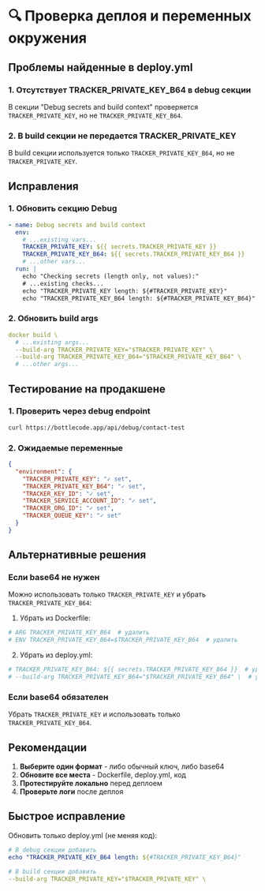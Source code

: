 # 🔍 Проверка деплоя и переменных окружения

## Проблемы найденные в deploy.yml

### 1. Отсутствует TRACKER_PRIVATE_KEY_B64 в debug секции
В секции "Debug secrets and build context" проверяется `TRACKER_PRIVATE_KEY`, но не `TRACKER_PRIVATE_KEY_B64`.

### 2. В build секции не передается TRACKER_PRIVATE_KEY
В build секции используется только `TRACKER_PRIVATE_KEY_B64`, но не `TRACKER_PRIVATE_KEY`.

## Исправления

### 1. Обновить секцию Debug
```yaml
- name: Debug secrets and build context
  env:
    # ...existing vars...
    TRACKER_PRIVATE_KEY: ${{ secrets.TRACKER_PRIVATE_KEY }}
    TRACKER_PRIVATE_KEY_B64: ${{ secrets.TRACKER_PRIVATE_KEY_B64 }}
    # ...other vars...
  run: |
    echo "Checking secrets (length only, not values):"
    # ...existing checks...
    echo "TRACKER_PRIVATE_KEY length: ${#TRACKER_PRIVATE_KEY}"
    echo "TRACKER_PRIVATE_KEY_B64 length: ${#TRACKER_PRIVATE_KEY_B64}"
```

### 2. Обновить build args
```yaml
docker build \
  # ...existing args...
  --build-arg TRACKER_PRIVATE_KEY="$TRACKER_PRIVATE_KEY" \
  --build-arg TRACKER_PRIVATE_KEY_B64="$TRACKER_PRIVATE_KEY_B64" \
  # ...other args...
```

## Тестирование на продакшене

### 1. Проверить через debug endpoint
```bash
curl https://bottlecode.app/api/debug/contact-test
```

### 2. Ожидаемые переменные
```json
{
  "environment": {
    "TRACKER_PRIVATE_KEY": "✓ set",
    "TRACKER_PRIVATE_KEY_B64": "✓ set",
    "TRACKER_KEY_ID": "✓ set",
    "TRACKER_SERVICE_ACCOUNT_ID": "✓ set",
    "TRACKER_ORG_ID": "✓ set",
    "TRACKER_QUEUE_KEY": "✓ set"
  }
}
```

## Альтернативные решения

### Если base64 не нужен
Можно использовать только `TRACKER_PRIVATE_KEY` и убрать `TRACKER_PRIVATE_KEY_B64`:

1. Убрать из Dockerfile:
```dockerfile
# ARG TRACKER_PRIVATE_KEY_B64  # удалить
# ENV TRACKER_PRIVATE_KEY_B64=$TRACKER_PRIVATE_KEY_B64  # удалить
```

2. Убрать из deploy.yml:
```yaml
# TRACKER_PRIVATE_KEY_B64: ${{ secrets.TRACKER_PRIVATE_KEY_B64 }}  # удалить
# --build-arg TRACKER_PRIVATE_KEY_B64="$TRACKER_PRIVATE_KEY_B64" \  # удалить
```

### Если base64 обязателен
Убрать `TRACKER_PRIVATE_KEY` и использовать только `TRACKER_PRIVATE_KEY_B64`.

## Рекомендации

1. **Выберите один формат** - либо обычный ключ, либо base64
2. **Обновите все места** - Dockerfile, deploy.yml, код
3. **Протестируйте локально** перед деплоем
4. **Проверьте логи** после деплоя

## Быстрое исправление

Обновить только deploy.yml (не меняя код):
```yaml
# В debug секции добавить
echo "TRACKER_PRIVATE_KEY_B64 length: ${#TRACKER_PRIVATE_KEY_B64}"

# В build секции добавить
--build-arg TRACKER_PRIVATE_KEY="$TRACKER_PRIVATE_KEY" \
```

